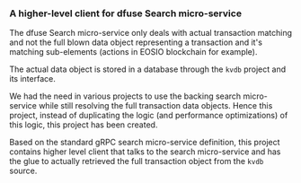### A higher-level client for dfuse Search micro-service

The dfuse Search micro-service only deals with actual transaction matching
and not the full blown data object representing a transaction and it's matching
sub-elements (actions in EOSIO blockchain for example).

The actual data object is stored in a database through the `kvdb` project and
its interface.

We had the need in various projects to use the backing search micro-service
while still resolving the full transaction data objects. Hence this project,
instead of duplicating the logic (and performance optimizations) of this
logic, this project has been created.

Based on the standard gRPC search micro-service definition, this project
contains higher level client that talks to the search micro-service
and has the glue to actually retrieved the full transaction object from the
`kvdb` source.
